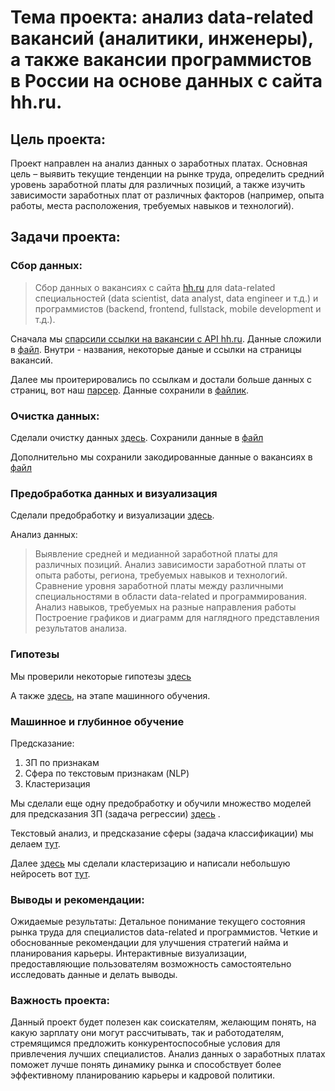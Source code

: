  # Тема проекта: анализ data-related вакансий (аналитики, инженеры), а также вакансии программистов в России на основе данных с сайта hh.ru. 

## Цель проекта:
Проект направлен на анализ данных о заработных платах. Основная цель – выявить текущие тенденции на рынке труда, определить средний уровень заработной платы для различных позиций, а также изучить зависимости заработных плат от различных факторов (например, опыта работы, места расположения, требуемых навыков и технологий).

## Задачи проекта:

### Сбор данных:

> Сбор данных о вакансиях с сайта [hh.ru](https://hh.ru/) для data-related специальностей (data scientist, data analyst, data engineer и т.д.) и программистов (backend, frontend, fullstack, mobile development и т.д.).

Сначала мы [спарсили ссылки на вакансии с API hh.ru](https://github.com/Aurumlin/Personal_repository/blob/main/API%20parsing.ipynb). Данные сложили в [файл](https://github.com/Aurumlin/Personal_repository/blob/main/Parsed%20data/from_api.xls). Внутри - названия, некоторые даные и ссылки на страницы вакансий. 

Далее мы проитерировались по ссылкам и достали больше данных с страниц, вот наш [парсер](https://github.com/Aurumlin/Personal_repository/blob/main/Parser.ipynb). Данные сохранили в [файлик](https://github.com/Aurumlin/Personal_repository/blob/main/Parsed%20data/for_cleaning2.xls).


### Очистка данных:

Cделали очистку данных [здесь](https://github.com/Aurumlin/Personal_repository/blob/main/Data_cleaner.ipynb). Сохранили данные в [файл](https://github.com/Aurumlin/Personal_repository/blob/main/Parsed%20data/final.xls)
[]()

Дополнительно мы сохранили закодированные данные о вакансиях в [файл](https://github.com/Aurumlin/Personal_repository/blob/main/Parsed%20data/role_decoder.csv)

### Предобработка данных и визуализация

Сделали предобработку и визуализации [здесь](https://github.com/Aurumlin/Personal_repository/blob/main/EDA_project%20(2).ipynb).



Анализ данных:

>Выявление средней и медианной заработной платы для различных позиций.
>Анализ зависимости заработной платы от опыта работы, региона, требуемых навыков и технологий.
>Сравнение уровня заработной платы между различными специальностями в области data-related и программирования.
>Анализ навыков, требуемых на разные направления работы
>Построение графиков и диаграмм для наглядного представления результатов анализа.

### Гипотезы

Мы проверили некоторые гипотезы [здесь](https://github.com/Aurumlin/Personal_repository/blob/main/Hypothesis%20(1).ipynb)

А также [здесь](https://github.com/Aurumlin/Personal_repository/blob/main/ML.ipynb), на этапе машинного обучения.

### Машинное и глубинное обучение

Предсказание:
1) ЗП по признакам
2) Сфера по текстовым признакам (NLP)
3) Кластеризация

Мы сделали еще одну предобработку и обучили множество моделей для предсказания ЗП (задача регрессии) [здесь](https://github.com/Aurumlin/Personal_repository/blob/main/ML.ipynb) . 

Текстовый анализ, и предсказание сферы (задача классификации) мы делаем [тут](https://github.com/Aurumlin/Personal_repository/blob/main/NLP_part.ipynb). 

Далее [здесь](https://github.com/Aurumlin/Personal_repository/blob/main/кластеризация.ipynb) мы сделали кластеризацию и написали небольшую нейросеть вот [тут](https://github.com/Aurumlin/Personal_repository/blob/main/нейросеть_проект_python_2_ipynb_.ipynb).

### Выводы и рекомендации:



Ожидаемые результаты:
Детальное понимание текущего состояния рынка труда для специалистов data-related и программистов.
Четкие и обоснованные рекомендации для улучшения стратегий найма и планирования карьеры.
Интерактивные визуализации, предоставляющие пользователям возможность самостоятельно исследовать данные и делать выводы.
### Важность проекта:

Данный проект будет полезен как соискателям, желающим понять, на какую зарплату они могут рассчитывать, так и работодателям, стремящимся предложить конкурентоспособные условия для привлечения лучших специалистов. Анализ данных о заработных платах поможет лучше понять динамику рынка и способствует более эффективному планированию карьеры и кадровой политики.



